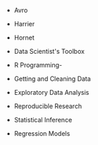 * Avro
* Harrier
* Hornet



* Data Scientist's Toolbox

* R Programming-

* Getting and Cleaning Data

* Exploratory Data Analysis

* Reproducible Research

* Statistical Inference

* Regression Models